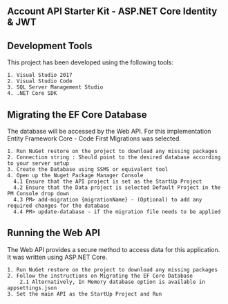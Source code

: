 ## Account API Starter Kit - ASP.NET Core Identity &amp; JWT

## Development Tools
This project has been developed using the following tools:

    1. Visual Studio 2017
    2. Visual Studio Code
    3. SQL Server Management Studio
    4. .NET Core SDK

## Migrating the EF Core Database

The database will be accessed by the Web API. For this implementation Entity Framework Core - Code First Migrations was selected.

    1. Run NuGet restore on the project to download any missing packages
    2. Connection string : Should point to the desired database according to your server setup
    3. Create the Database using SSMS or equivalent tool
    4. Open up the Nuget Package Manager Console
      4.1 Ensure that the API project is set as the StartUp Project 
      4.2 Ensure that the Data project is selected Default Project in the PM Console drop down
      4.3 PM> add-migration {migrationName} - (Optional) to add any required changes for the database
      4.4 PM> update-database - if the migration file needs to be applied


## Running the Web API

The Web API provides a secure method to access data for this application. It was written using ASP.NET Core.

    1. Run NuGet restore on the project to download any missing packages
    2. Follow the instructions on Migrating the EF Core Database
        2.1 Alternatively, In Memory database option is available in appsettings.json
    3. Set the main API as the StartUp Project and Run
